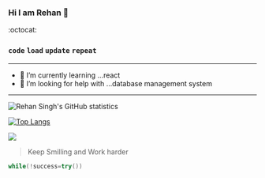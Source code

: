 ### Hi I am Rehan  👋 
:octocat:


### `code` `load` `update` `repeat`


<!--
**Rehan6225/Rehan6225** is a ✨ _special_ ✨ repository because its `README.md` (this file) appears on your GitHub profile.-->

---

- 🌱 I’m currently learning ...react
- 🤔 I’m looking for help with ...database management system



---
<img align="center" alt="Rehan Singh's GitHub statistics" src="https://github-readme-stats.vercel.app/api?username=Rehan6225&show_icons=true&count_private=true&include_all_commits=true" />

[![Top Langs](https://github-readme-stats.vercel.app/api/top-langs/?username=rehan6225&layout=compact)](https://github.com/rehan6225/github-readme-stats)

<img src="https://github-readme-streak-stats.herokuapp.com/?user=rehan6225"/>

>Keep Smilling and Work harder


```c++
while(!success=try())
```

